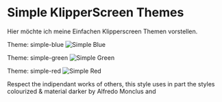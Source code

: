 # Simple KlipperScreen Themes

Hier möchte ich meine Einfachen Klipperscreen Themen vorstellen.


Theme: simple-blue
![Simple Blue](https://github.com/user-attachments/assets/d40700f7-259f-477b-a4ac-57a6385307d6)

Theme: simple-green
![Simple Green](https://github.com/user-attachments/assets/b51cbe27-da2c-441f-8d0f-50dc557706bf)

Theme: simple-red
![Simple Red](https://github.com/user-attachments/assets/283bec08-d932-4bfe-9c79-6271eba0e3ca)


Respect the indipendant works of others, this style uses in part the styles colourized & material darker by Alfredo Monclus and 
